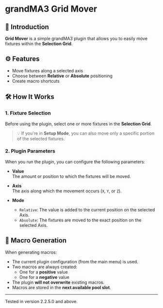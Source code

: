 # grandMA3 Grid Mover

## 🧩 Introduction

**Grid Mover** is a simple grandMA3 plugin that allows you to easily move fixtures within the **Selection Grid**.

## ⚙️ Features

- Move fixtures along a selected axis
- Choose between **Relative** or **Absolute** positioning
- Create macro shortcuts

## 🛠️ How It Works

### 1. Fixture Selection

Before using the plugin, select one or more fixtures in the **Selection Grid**.

> 💡 If you're in **Setup Mode**, you can also move only a specific portion of the selected fixtures.

### 2. Plugin Parameters

When you run the plugin, you can configure the following parameters:

- **Value**  
  The amount or position to which the fixtures will be moved.

- **Axis**  
  The axis along which the movement occurs (`X`, `Y`, or `Z`).

- **Mode**  
  - `Relative`: The value is added to the current position on the selected Axis.
  - `Absolute`: The fixtures are moved to the exact position on the selected Axis.

## 🧱 Macro Generation

When generating macros:

- The current plugin configuration (from the main menu) is used.
- Two macros are always created:
  - One for a **positive** value
  - One for a **negative** value
- The plugin **will not overwrite** existing macros.
- Macros are stored in the **next available pool slot**.

---

Tested in version 2.2.5.0 and above.
